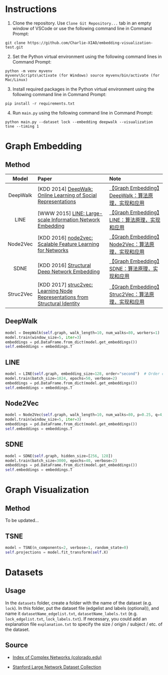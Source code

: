 # Instructions

1. Clone the repository. Use `Clone Git Repository...` tab in an empty window of VSCode or use the following command line in Command Prompt:

```
git clone https://github.com/Charlie-XIAO/embedding-visualization-test.git
```

2. Set the Python virtual environment using the following command lines in Command Prompt:

```
python -m venv myvenv
myvenv\Scripts\activate (for Windows) source myvenv/bin/activate (for Mac/Linux)
```

3. Install required packages in the Python virtual environment using the following command line in Command Prompt:

```
pip install -r requirements.txt
```

4. Run `main.py` using the following command line in Command Prompt:

```
python main.py --dataset lock --embedding deepwalk --visualization tsne --timing 1
```

# Graph Embedding

## Method

|   Model   | Paper                                                                                                                      | Note                                                                                        |
| :-------: | :------------------------------------------------------------------------------------------------------------------------- | :------------------------------------------------------------------------------------------ |
| DeepWalk  | [KDD 2014] [DeepWalk: Online Learning of Social Representations](http://www.perozzi.net/publications/14_kdd_deepwalk.pdf)   | [【Graph Embedding】DeepWalk：算法原理，实现和应用](https://zhuanlan.zhihu.com/p/56380812)  |
|   LINE    | [WWW 2015] [LINE: Large-scale Information Network Embedding](https://arxiv.org/pdf/1503.03578.pdf)                          | [【Graph Embedding】LINE：算法原理，实现和应用](https://zhuanlan.zhihu.com/p/56478167)      |
| Node2Vec  | [KDD 2016] [node2vec: Scalable Feature Learning for Networks](https://www.kdd.org/kdd2016/papers/files/rfp0218-groverA.pdf) | [【Graph Embedding】Node2Vec：算法原理，实现和应用](https://zhuanlan.zhihu.com/p/56542707)  |
|   SDNE    | [KDD 2016] [Structural Deep Network Embedding](https://www.kdd.org/kdd2016/papers/files/rfp0191-wangAemb.pdf)               | [【Graph Embedding】SDNE：算法原理，实现和应用](https://zhuanlan.zhihu.com/p/56637181)      |
| Struc2Vec | [KDD 2017] [struc2vec: Learning Node Representations from Structural Identity](https://arxiv.org/pdf/1704.03165.pdf)        | [【Graph Embedding】Struc2Vec：算法原理，实现和应用](https://zhuanlan.zhihu.com/p/56733145) |

## DeepWalk

```python
model = DeepWalk(self.graph, walk_length=10, num_walks=80, workers=1)
model.train(window_size=5, iter=3)
embeddings = pd.DataFrame.from_dict(model.get_embeddings())
self.embeddings = embeddings.T
```

## LINE

```python
model = LINE(self.graph, embedding_size=128, order="second")  # Order can be "first", "second", or "all"
model.train(batch_size=1024, epochs=50, verbose=2)
embeddings = pd.DataFrame.from_dict(model.get_embeddings())
self.embeddings = embeddings.T
```

## Node2Vec

```python
model = Node2Vec(self.graph, walk_length=10, num_walks=80, p=0.25, q=4, workers=1)
model.train(window_size=5, iter=3)
embeddings = pd.DataFrame.from_dict(model.get_embeddings())
self.embeddings = embeddings.T
```

## SDNE

```python
model = SDNE(self.graph, hidden_size=[256, 128])
model.train(batch_size=3000, epochs=40, verbose=2)
embeddings = pd.DataFrame.from_dict(model.get_embeddings())
self.embeddings = embeddings.T
```

# Graph Visualization

## Method

To be updated...

## TSNE

```python
model = TSNE(n_components=2, verbose=1, random_state=0)
self.projections = model.fit_transform(self.X)
```


# Datasets
## Usage
In the `datasets` folder, create a folder with the name of the dataset (e.g. `lock`). In this folder, put the dataset file (edgelist and labels (optional)), and name it `datasetName_edgelist.txt`, `datasetName_labels.txt` (e.g. `lock_edgelist.txt`, `lock_labels.txt`). If necessary, you could add an explanation file `explanation.txt` to specify the size / origin / subject / etc. of the dataset.

## Source
- [Index of Complex Networks (colorado.edu)](https://icon.colorado.edu/#!/networks)
  
- [Stanford Large Network Dataset Collection](https://snap.stanford.edu/data/)